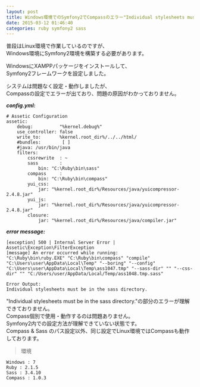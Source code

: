```yaml
---
layout: post
title: Windows環境でのSymfony2でCompassのエラー"Individual stylesheets must be in the sass directory"
date: 2015-03-12 01:46:40
categories: ruby symfony2 sass
---
```

<!-- {% raw %} -->
<p>普段はLinux環境で作業しているのですが、<br>
Windows環境にSymfony2環境を構築する必要があります。</p>

<p>WindowsにXAMPPパッケージをインストールして、<br>
Symfony2フレームワークを設定しました。</p>

<p>システムは問題なく設定・動作しましたが、<br>
Compassの設定でエラーが出ており、問題の原因がわかっておりません。</p>

<p><strong><em>config.yml:</em></strong></p>

<pre><code># Assetic Configuration
assetic:
    debug:          "%kernel.debug%"
    use_controller: false
    write_to:       %kernel.root_dir%/../../html/
    #bundles:        [ ]
    #java: /usr/bin/java
    filters:
        cssrewrite  : ~
        sass        :
            bin: "C:\Ruby\bin\sass"
        compass     :
            bin: "C:\Ruby\bin\compass"
        yui_css:
            jar: "%kernel.root_dir%/Resources/java/yuicompressor-2.4.8.jar"
        yui_js:
            jar: "%kernel.root_dir%/Resources/java/yuicompressor-2.4.8.jar"
        closure:
            jar: "%kernel.root_dir%/Resources/java/compiler.jar"
</code></pre>

<p><strong><em>error message:</em></strong></p>

<pre><code>[exception] 500 | Internal Server Error | Assetic\Exception\FilterException
[message] An error occurred while running:
"C:\Ruby\bin\ruby.EXE" "C:\Ruby\bin\compass" "compile" "C:\Users\user\AppData\Local\Temp" "--boring" "--config" "C:\Users\user\AppData\Local\Temp\ass1047.tmp" "--sass-dir" "" "--css-dir" "" "C:/Users/user/AppData/Local/Temp/ass1048.tmp.sass"

Error Output:
Individual stylesheets must be in the sass directory.
</code></pre>

<p>"Individual stylesheets must be in the sass directory."の部分のエラーが理解できておりません。<br>
Compass個別で使用・動作するのは問題ありません。<br>
Symfony2内での設定方法が理解できていない状態です。<br>
Compass &amp; Sass のパス設定以外、同じ設定でLinux環境ではCompassも動作しております。</p>

<blockquote>
  <p>環境</p>
</blockquote>

<pre><code>Windows : 7
Ruby : 2.1.5
Sass : 3.4.10
Compass : 1.0.3
</code></pre>
<!-- {% endraw %} -->
